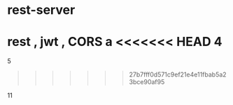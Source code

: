 # rest-server
rest , jwt , CORS
a
<<<<<<< HEAD
4
=======

5
>>>>>>> 27b7fff0d571c9ef21e4e11fbab5a23bce90af95

11
